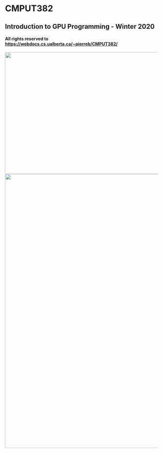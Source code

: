 # CMPUT382
## Introduction to GPU Programming - Winter 2020
#### All rights reserved to https://webdocs.cs.ualberta.ca/~pierreb/CMPUT382/


<img src="https://webdocs.cs.ualberta.ca/~pierreb/CMPUT382/index_files/image005.jpg" height="400" width="800" >
<img src="http://2.bp.blogspot.com/-8sgGhkkBOZM/UQfGCSIFz1I/AAAAAAAAABE/nW1W8XKTpm4/s640/constant+memory.png" height="900" width="800" >


